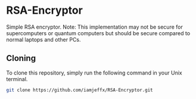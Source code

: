 # RSA-Encryptor
Simple RSA encryptor. Note: This implementation may not be secure for supercomputers or quantum computers but should be secure compared to normal laptops and other PCs.

## Cloning
To clone this repository, simply run the following command in your Unix terminal.
```bash
git clone https://github.com/iamjeffx/RSA-Encryptor.git
```
